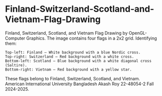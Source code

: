 # Finland-Switzerland-Scotland-and-Vietnam-Flag-Drawing
Finland, Switzerland, Scotland, and Vietnam Flag Drawing by OpenGL-Computer Graphics.
The image contains four flags in a 2x2 grid. Identifying them:

    Top-left: Finland – White background with a blue Nordic cross.
    Top-right: Switzerland – Red background with a white cross.
    Bottom-left: Scotland – Blue background with a white diagonal cross (Saltire).
    Bottom-right: Vietnam – Red background with a yellow star.

These flags belong to Finland, Switzerland, Scotland, and Vietnam.
American International University Bangladesh
Akash Roy
22-48054-2
Fall 2024-2025.
